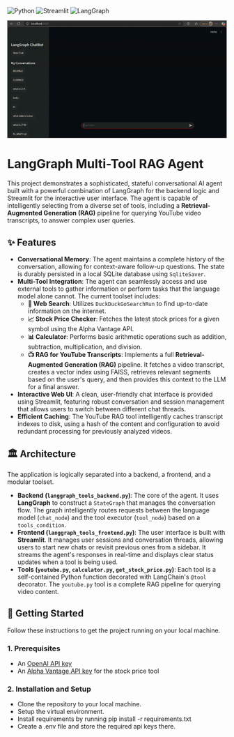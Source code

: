 ![Python](https://img.shields.io/badge/Python-3.9%2B-blue.svg)
![Streamlit](https://img.shields.io/badge/Frontend-Streamlit-red.svg)
![LangGraph](https://img.shields.io/badge/Backend-LangGraph-green.svg)

![Demo](chatbot.gif)

# LangGraph Multi-Tool RAG Agent

This project demonstrates a sophisticated, stateful conversational AI agent built with a powerful combination of LangGraph for the backend logic and Streamlit for the interactive user interface. The agent is capable of intelligently selecting from a diverse set of tools, including a **Retrieval-Augmented Generation (RAG)** pipeline for querying YouTube video transcripts, to answer complex user queries.

## ✨ Features

* **Conversational Memory**: The agent maintains a complete history of the conversation, allowing for context-aware follow-up questions. The state is durably persisted in a local SQLite database using `SqliteSaver`.
* **Multi-Tool Integration**: The agent can seamlessly access and use external tools to gather information or perform tasks that the language model alone cannot. The current toolset includes:
    * **🔎 Web Search**: Utilizes `DuckDuckGoSearchRun` to find up-to-date information on the internet.
    * **📈 Stock Price Checker**: Fetches the latest stock prices for a given symbol using the Alpha Vantage API.
    * **📊 Calculator**: Performs basic arithmetic operations such as addition, subtraction, multiplication, and division.
    * **📺 RAG for YouTube Transcripts**: Implements a full **Retrieval-Augmented Generation (RAG)** pipeline. It fetches a video transcript, creates a vector index using FAISS, retrieves relevant segments based on the user's query, and then provides this context to the LLM for a final answer.
* **Interactive Web UI**: A clean, user-friendly chat interface is provided using Streamlit, featuring robust conversation and session management that allows users to switch between different chat threads.
* **Efficient Caching**: The YouTube RAG tool intelligently caches transcript indexes to disk, using a hash of the content and configuration to avoid redundant processing for previously analyzed videos.

## 🏛️ Architecture

The application is logically separated into a backend, a frontend, and a modular toolset.

* **Backend (`langgraph_tools_backend.py`)**: The core of the agent. It uses **LangGraph** to construct a `StateGraph` that manages the conversation flow. The graph intelligently routes requests between the language model (`chat_node`) and the tool executor (`tool_node`) based on a `tools_condition`.
* **Frontend (`langgraph_tools_frontend.py`)**: The user interface is built with **Streamlit**. It manages user sessions and conversation threads, allowing users to start new chats or revisit previous ones from a sidebar. It streams the agent's responses in real-time and displays clear status updates when a tool is being used.
* **Tools (`youtube.py`, `calculator.py`, `get_stock_price.py`)**: Each tool is a self-contained Python function decorated with LangChain's `@tool` decorator. The `youtube.py` tool is a complete RAG pipeline for querying video content.

## 🚀 Getting Started

Follow these instructions to get the project running on your local machine.

### 1. Prerequisites

* An [OpenAI API key](https://platform.openai.com/api-keys)
* An [Alpha Vantage API key](https://www.alphavantage.co/support/#api-key) for the stock price tool

### 2. Installation and Setup

* Clone the repository to your local machine.
* Setup the virtual environment.
* Install requirements by running pip install -r requirements.txt
* Create a .env file and store the required api keys there.
